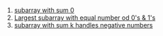 1. [subarray with sum 0](https://www.geeksforgeeks.org/find-if-there-is-a-subarray-with-0-sum/)
2. [Largest subarray with equal number od 0's & 1's](https://www.geeksforgeeks.org/largest-subarray-with-equal-number-of-0s-and-1s/)
3. [subarray with sum k handles negative numbers](https://www.geeksforgeeks.org/find-subarray-with-given-sum-in-array-of-integers/)